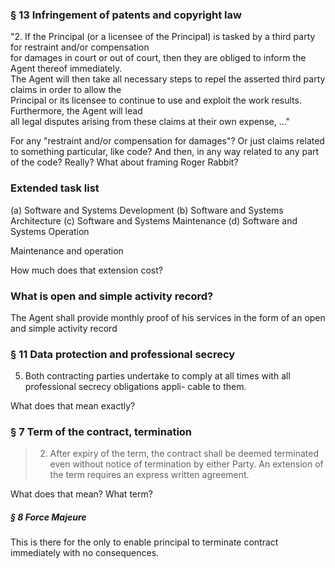 ### § 13 Infringement of patents and copyright law
"2. If the Principal (or a licensee of the Principal) is tasked by a third party for restraint and/or compensation  
for damages in court or out of court, then they are obliged to inform the Agent thereof immediately.  
The Agent will then take all necessary steps to repel the asserted third party claims in order to allow the  
Principal or its licensee to continue to use and exploit the work results. Furthermore, the Agent will lead  
all legal disputes arising from these claims at their own expense, ..."

For any "restraint and/or compensation for damages"? 
Or just claims related to something particular, like code?
And then, in any way related to any part of the code?
Really?
What about framing Roger Rabbit?


### Extended task list

(a) Software and Systems Development
(b) Software and Systems Architecture
(c) Software and Systems Maintenance
(d) Software and Systems Operation

Maintenance and operation

How much does that extension cost?


### What is open and simple activity record?
The Agent shall provide monthly proof of his services in the form of an open and simple activity record


### § 11 Data protection and professional secrecy
5. Both contracting parties undertake to comply at all times with all professional secrecy obligations appli-
cable to them.

What does that mean exactly?


### § 7 Term of the contract, termination
>2. After expiry of the term, the contract shall be deemed terminated even without notice of termination by
either Party. An extension of the term requires an express written agreement.

What does that mean? What term?


##### § 8 Force Majeure
This is there for the only to enable principal to terminate contract immediately with no consequences.